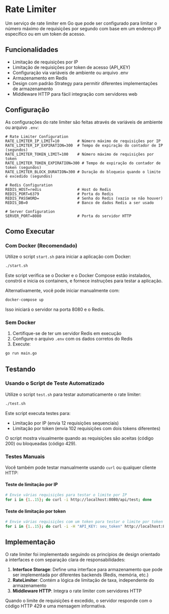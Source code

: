 # Rate Limiter

Um serviço de rate limiter em Go que pode ser configurado para limitar o número máximo de requisições por segundo com base em um endereço IP específico ou em um token de acesso.

## Funcionalidades

- Limitação de requisições por IP
- Limitação de requisições por token de acesso (API_KEY)
- Configuração via variáveis de ambiente ou arquivo .env
- Armazenamento em Redis
- Design com padrão Strategy para permitir diferentes implementações de armazenamento
- Middleware HTTP para fácil integração com servidores web

## Configuração

As configurações do rate limiter são feitas através de variáveis de ambiente ou arquivo `.env`:

```
# Rate Limiter Configuration
RATE_LIMITER_IP_LIMIT=10        # Número máximo de requisições por IP
RATE_LIMITER_IP_EXPIRATION=300  # Tempo de expiração do contador de IP (segundos)
RATE_LIMITER_TOKEN_LIMIT=100    # Número máximo de requisições por token
RATE_LIMITER_TOKEN_EXPIRATION=300 # Tempo de expiração do contador de token (segundos)
RATE_LIMITER_BLOCK_DURATION=300 # Duração do bloqueio quando o limite é excedido (segundos)

# Redis Configuration
REDIS_HOST=redis                # Host do Redis
REDIS_PORT=6379                 # Porta do Redis
REDIS_PASSWORD=                 # Senha do Redis (vazio se não houver)
REDIS_DB=0                      # Banco de dados Redis a ser usado

# Server Configuration
SERVER_PORT=8080                # Porta do servidor HTTP
```

## Como Executar

### Com Docker (Recomendado)

Utilize o script `start.sh` para iniciar a aplicação com Docker:

```bash
./start.sh
```

Este script verifica se o Docker e o Docker Compose estão instalados, constrói e inicia os containers, e fornece instruções para testar a aplicação.

Alternativamente, você pode iniciar manualmente com:

```bash
docker-compose up
```

Isso iniciará o servidor na porta 8080 e o Redis.

### Sem Docker

1. Certifique-se de ter um servidor Redis em execução
2. Configure o arquivo `.env` com os dados corretos do Redis
3. Execute:

```bash
go run main.go
```

## Testando

### Usando o Script de Teste Automatizado

Utilize o script `test.sh` para testar automaticamente o rate limiter:

```bash
./test.sh
```

Este script executa testes para:
- Limitação por IP (envia 12 requisições sequenciais)
- Limitação por token (envia 102 requisições com dois tokens diferentes)

O script mostra visualmente quando as requisições são aceitas (código 200) ou bloqueadas (código 429).

### Testes Manuais

Você também pode testar manualmente usando `curl` ou qualquer cliente HTTP:

#### Teste de limitação por IP

```bash
# Envie várias requisições para testar o limite por IP
for i in {1..15}; do curl -i http://localhost:8080/api/test; done
```

#### Teste de limitação por token

```bash
# Envie várias requisições com um token para testar o limite por token
for i in {1..15}; do curl -i -H "API_KEY: seu_token" http://localhost:8080/api/test; done
```

## Implementação

O rate limiter foi implementado seguindo os princípios de design orientado a interfaces e com separação clara de responsabilidades:

1. **Interface Storage**: Define uma interface para armazenamento que pode ser implementada por diferentes backends (Redis, memória, etc.)
2. **RateLimiter**: Contém a lógica de limitação de taxa, independente do armazenamento
3. **Middleware HTTP**: Integra o rate limiter com servidores HTTP

Quando o limite de requisições é excedido, o servidor responde com o código HTTP 429 e uma mensagem informativa.
